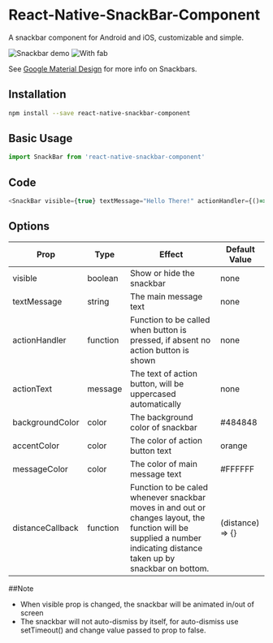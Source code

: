 # React-Native-SnackBar-Component
A snackbar component for Android and iOS, customizable and simple.

![Snackbar demo](https://media.giphy.com/media/zChTSWog7TNmM/giphy.gif)
![With fab](https://media.giphy.com/media/6oCCk98unakbC/giphy.gif)

See [Google Material Design](https://material.io/guidelines/components/snackbars-toasts.html) for more info on Snackbars.

## Installation

```sh
npm install --save react-native-snackbar-component
```

## Basic Usage

```javascript
import SnackBar from 'react-native-snackbar-component'
```

## Code

```js
<SnackBar visible={true} textMessage="Hello There!" actionHandler={()=>{console.log("snackbar button clicked!")}} actionText="let's go"/>
```
## Options
| Prop        | Type           | Effect  | Default Value |
| ------------- |-------------| -----| -----|
| visible | boolean | Show or hide the snackbar | none |
| textMessage | string | The main message text | none |
| actionHandler | function | Function to be called when button is pressed, if absent no action button is shown | none |
| actionText | message | The text of action button, will be uppercased automatically | none |
| backgroundColor | color | The background color of snackbar | #484848 |
| accentColor | color | The color of action button text | orange |
| messageColor | color | The color of main message text | #FFFFFF |
| distanceCallback | function | Function to be caled whenever snackbar moves in and out or changes layout, the function will be supplied a number indicating distance taken up by snackbar on bottom. | (distance) => {} |

##Note

* When visible prop is changed, the snackbar will be animated in/out of screen
* The snackbar will not auto-dismiss by itself, for auto-dismiss use setTimeout() and change value passed to prop to false. 
